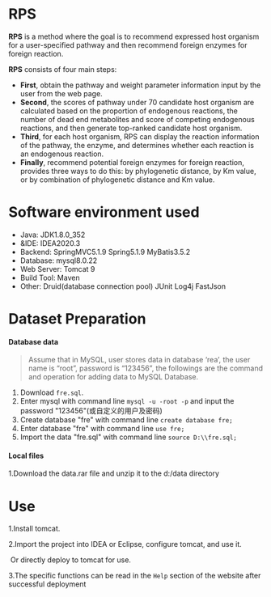 # RPS

**RPS** is a method where the goal is to recommend expressed host organism for a user-specified pathway and then recommend foreign enzymes for foreign reaction.

**RPS** consists of four main steps:

- **First**,  obtain the pathway and weight parameter information input by the user from the web page.
- **Second**, the scores of pathway under 70 candidate host organism are calculated based on the proportion of endogenous reactions, the number of dead end metabolites and score of competing endogenous reactions, and then generate top-ranked candidate host organism.
- **Third**, for each host organism, RPS can display the reaction information of the pathway, the enzyme, and determines whether each reaction is an endogenous reaction.
- **Finally**, recommend potential foreign enzymes for foreign reaction, provides three ways to do this: by phylogenetic distance, by Km value, or by combination of phylogenetic distance and Km value.

# Software environment used

- Java: JDK1.8.0_352
- &IDE: IDEA2020.3
- Backend: SpringMVC5.1.9 Spring5.1.9 MyBatis3.5.2
- Database: mysql8.0.22
- Web Server: Tomcat 9
- Build Tool: Maven
- Other: Druid(database connection pool) JUnit Log4j FastJson

# Dataset Preparation

#### Database data

> Assume that in MySQL, user stores data in database ‘rea’, the user name is “root”, password is “123456”,  the followings are the command and operation for adding data to MySQL Database.

1. Download `fre.sql`.
2. Enter mysql with command line `mysql -u -root -p` and input the password "123456"(或自定义的用户及密码)
3. Create database "fre" with command line `create database fre;`
4. Enter database "fre" with command line `use fre;`
5. Import the data "fre.sql" with command line `source D:\\fre.sql;`

#### Local files

1.Download the data.rar file and unzip it to the d:/data directory

# Use

1.Install tomcat.

2.Import the project into IDEA or Eclipse, configure tomcat, and use it.

​	Or directly deploy to tomcat for use.

3.The specific functions can be read in the `Help` section of the website after successful deployment
